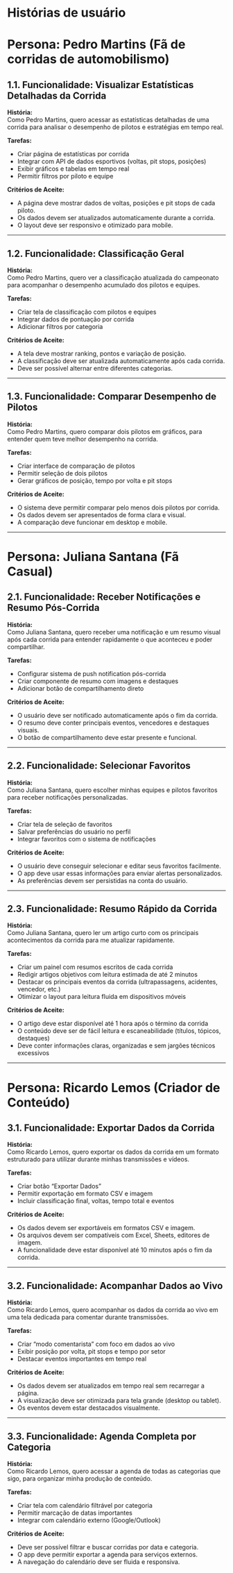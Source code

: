 # Histórias de usuário

# Persona: Pedro Martins (Fã de corridas de automobilismo)

## 1.1. Funcionalidade: Visualizar Estatísticas Detalhadas da Corrida
**História:**  
Como Pedro Martins, quero acessar as estatísticas detalhadas de uma corrida para analisar o desempenho de pilotos e estratégias em tempo real.

**Tarefas:**
- Criar página de estatísticas por corrida
- Integrar com API de dados esportivos (voltas, pit stops, posições)
- Exibir gráficos e tabelas em tempo real
- Permitir filtros por piloto e equipe

**Critérios de Aceite:**
- A página deve mostrar dados de voltas, posições e pit stops de cada piloto.
- Os dados devem ser atualizados automaticamente durante a corrida.
- O layout deve ser responsivo e otimizado para mobile.

---

## 1.2. Funcionalidade: Classificação Geral
**História:**  
Como Pedro Martins, quero ver a classificação atualizada do campeonato para acompanhar o desempenho acumulado dos pilotos e equipes.

**Tarefas:**
- Criar tela de classificação com pilotos e equipes
- Integrar dados de pontuação por corrida
- Adicionar filtros por categoria

**Critérios de Aceite:**
- A tela deve mostrar ranking, pontos e variação de posição.
- A classificação deve ser atualizada automaticamente após cada corrida.
- Deve ser possível alternar entre diferentes categorias.

---

## 1.3. Funcionalidade: Comparar Desempenho de Pilotos
**História:**  
Como Pedro Martins, quero comparar dois pilotos em gráficos, para entender quem teve melhor desempenho na corrida.

**Tarefas:**
- Criar interface de comparação de pilotos
- Permitir seleção de dois pilotos
- Gerar gráficos de posição, tempo por volta e pit stops

**Critérios de Aceite:**
- O sistema deve permitir comparar pelo menos dois pilotos por corrida.
- Os dados devem ser apresentados de forma clara e visual.
- A comparação deve funcionar em desktop e mobile.

---

# Persona: Juliana Santana (Fã Casual)

## 2.1. Funcionalidade: Receber Notificações e Resumo Pós-Corrida
**História:**  
Como Juliana Santana, quero receber uma notificação e um resumo visual após cada corrida para entender rapidamente o que aconteceu e poder compartilhar.

**Tarefas:**
- Configurar sistema de push notification pós-corrida
- Criar componente de resumo com imagens e destaques
- Adicionar botão de compartilhamento direto

**Critérios de Aceite:**
- O usuário deve ser notificado automaticamente após o fim da corrida.
- O resumo deve conter principais eventos, vencedores e destaques visuais.
- O botão de compartilhamento deve estar presente e funcional.

---

## 2.2. Funcionalidade: Selecionar Favoritos
**História:**  
Como Juliana Santana, quero escolher minhas equipes e pilotos favoritos para receber notificações personalizadas.

**Tarefas:**
- Criar tela de seleção de favoritos
- Salvar preferências do usuário no perfil
- Integrar favoritos com o sistema de notificações

**Critérios de Aceite:**
- O usuário deve conseguir selecionar e editar seus favoritos facilmente.
- O app deve usar essas informações para enviar alertas personalizados.
- As preferências devem ser persistidas na conta do usuário.

---

## 2.3. Funcionalidade: Resumo Rápido da Corrida

**História:**  
Como Juliana Santana, quero ler um artigo curto com os principais acontecimentos da corrida para me atualizar rapidamente.

**Tarefas:**  
- Criar um painel com resumos escritos de cada corrida  
- Redigir artigos objetivos com leitura estimada de até 2 minutos  
- Destacar os principais eventos da corrida (ultrapassagens, acidentes, vencedor, etc.)  
- Otimizar o layout para leitura fluida em dispositivos móveis  

**Critérios de Aceite:**  
- O artigo deve estar disponível até 1 hora após o término da corrida  
- O conteúdo deve ser de fácil leitura e escaneabilidade (títulos, tópicos, destaques)  
- Deve conter informações claras, organizadas e sem jargões técnicos excessivos



---

# Persona: Ricardo Lemos (Criador de Conteúdo)

## 3.1. Funcionalidade: Exportar Dados da Corrida
**História:**  
Como Ricardo Lemos, quero exportar os dados da corrida em um formato estruturado para utilizar durante minhas transmissões e vídeos.

**Tarefas:**
- Criar botão “Exportar Dados”
- Permitir exportação em formato CSV e imagem
- Incluir classificação final, voltas, tempo total e eventos

**Critérios de Aceite:**
- Os dados devem ser exportáveis em formatos CSV e imagem.
- Os arquivos devem ser compatíveis com Excel, Sheets, editores de imagem.
- A funcionalidade deve estar disponível até 10 minutos após o fim da corrida.

---

## 3.2. Funcionalidade: Acompanhar Dados ao Vivo
**História:**  
Como Ricardo Lemos, quero acompanhar os dados da corrida ao vivo em uma tela dedicada para comentar durante transmissões.

**Tarefas:**
- Criar “modo comentarista” com foco em dados ao vivo
- Exibir posição por volta, pit stops e tempo por setor
- Destacar eventos importantes em tempo real

**Critérios de Aceite:**
- Os dados devem ser atualizados em tempo real sem recarregar a página.
- A visualização deve ser otimizada para tela grande (desktop ou tablet).
- Os eventos devem estar destacados visualmente.

---

## 3.3. Funcionalidade: Agenda Completa por Categoria
**História:**  
Como Ricardo Lemos, quero acessar a agenda de todas as categorias que sigo, para organizar minha produção de conteúdo.

**Tarefas:**
- Criar tela com calendário filtrável por categoria
- Permitir marcação de datas importantes
- Integrar com calendário externo (Google/Outlook)

**Critérios de Aceite:**
- Deve ser possível filtrar e buscar corridas por data e categoria.
- O app deve permitir exportar a agenda para serviços externos.
- A navegação do calendário deve ser fluida e responsiva.

